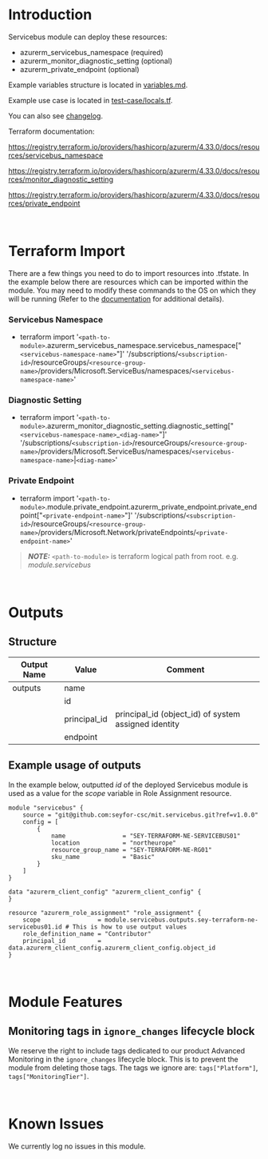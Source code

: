 # Introduction
Servicebus module can deploy these resources:
* azurerm_servicebus_namespace (required)
* azurerm_monitor_diagnostic_setting (optional)
* azurerm_private_endpoint (optional)

Example variables structure is located in [variables.md](variables.md).

Example use case is located in [test-case/locals.tf](test-case/locals.tf).

You can also see [changelog](CHANGELOG.md).

Terraform documentation:

https://registry.terraform.io/providers/hashicorp/azurerm/4.33.0/docs/resources/servicebus_namespace

https://registry.terraform.io/providers/hashicorp/azurerm/4.33.0/docs/resources/monitor_diagnostic_setting

https://registry.terraform.io/providers/hashicorp/azurerm/4.33.0/docs/resources/private_endpoint

&nbsp;

# Terraform Import
There are a few things you need to do to import resources into .tfstate. In the example below there are resources which can be imported within the module. You may need to modify these commands to the OS on which they will be running (Refer to the [documentation](https://developer.hashicorp.com/terraform/cli/commands/import#example-import-into-resource-configured-with-for_each) for additional details).
### Servicebus Namespace
* terraform import '`<path-to-module>`.azurerm_servicebus_namespace.servicebus_namespace["`<servicebus-namespace-name>`"]' '/subscriptions/`<subscription-id>`/resourceGroups/`<resource-group-name>`/providers/Microsoft.ServiceBus/namespaces/`<servicebus-namespace-name>`'
### Diagnostic Setting
* terraform import '`<path-to-module>`.azurerm_monitor_diagnostic_setting.diagnostic_setting["`<servicebus-namespace-name>`_`<diag-name>`"]' '/subscriptions/`<subscription-id>`/resourceGroups/`<resource-group-name>`/providers/Microsoft.ServiceBus/namespaces/`<servicebus-namespace-name>`|`<diag-name>`'
 ### Private Endpoint
* terraform import '`<path-to-module>`.module.private_endpoint.azurerm_private_endpoint.private_endpoint["`<private-endpoint-name>`"]' '/subscriptions/`<subscription-id>`/resourceGroups/`<resource-group-name>`/providers/Microsoft.Network/privateEndpoints/`<private-endpoint-name>`'

 > **_NOTE:_** `<path-to-module>` is terraform logical path from root. e.g. _module.servicebus_

&nbsp;

# Outputs
## Structure

| Output Name | Value        | Comment                                              |
| ----------- | ------------ | ---------------------------------------------------- |
| outputs     | name         |                                                      |
|             | id           |                                                      |
|             | principal_id | principal_id (object_id) of system assigned identity |
|             | endpoint     |                                                      |

## Example usage of outputs
In the example below, outputted _id_ of the deployed Servicebus module is used as a value for the _scope_ variable in Role Assignment resource.
```
module "servicebus" {
    source = "git@github.com:seyfor-csc/mit.servicebus.git?ref=v1.0.0"
    config = [
        {
            name                = "SEY-TERRAFORM-NE-SERVICEBUS01"
            location            = "northeurope"
            resource_group_name = "SEY-TERRAFORM-NE-RG01"
            sku_name            = "Basic"
        }
    ]
}

data "azurerm_client_config" "azurerm_client_config" {
}

resource "azurerm_role_assignment" "role_assignment" {
    scope                = module.servicebus.outputs.sey-terraform-ne-servicebus01.id # This is how to use output values
    role_definition_name = "Contributor"
    principal_id         = data.azurerm_client_config.azurerm_client_config.object_id
}
```

&nbsp;

# Module Features
## Monitoring tags in `ignore_changes` lifecycle block
We reserve the right to include tags dedicated to our product Advanced Monitoring in the `ignore_changes` lifecycle block. This is to prevent the module from deleting those tags. The tags we ignore are: `tags["Platform"]`, `tags["MonitoringTier"]`.

&nbsp;

# Known Issues
We currently log no issues in this module.
